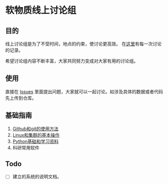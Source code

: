 # 软物质线上讨论组
## 目的
线上讨论组是为了不受时间，地点的约束，使讨论更高效。 在[这里](https://github.com/HuangJiaLian/SoftMatterDiscuss/issues)有每一次讨论的记录。

希望讨论组内容不断丰富，大家共同努力变成对大家有用的讨论组。

## 使用

直接在 [Issues](https://github.com/HuangJiaLian/SoftMatterDiscuss/issues) 里面提出问题，大家就可以一起讨论。如涉及具体的数据或者代码先上传到仓库。



## 基础指南

1. [Github和git的使用方法](https://github.com/HuangJiaLian/SoftMatterDiscuss/issues/3)
2. [Linux和集群的基本操作](https://github.com/HuangJiaLian/SoftMatterDiscuss/issues/13)
3. [Python基础和学习资料](https://github.com/HuangJiaLian/SoftMatterDiscuss/issues/12)
4. 科研常用软件

## Todo

- [ ] 建立的系统的说明文档。